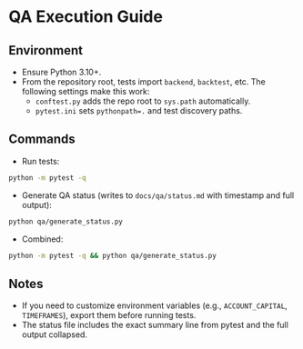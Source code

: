 # QA Execution Guide

## Environment
- Ensure Python 3.10+.
- From the repository root, tests import `backend`, `backtest`, etc. The following settings make this work:
  - `conftest.py` adds the repo root to `sys.path` automatically.
  - `pytest.ini` sets `pythonpath=.` and test discovery paths.

## Commands

- Run tests:
```bash
python -m pytest -q
```

- Generate QA status (writes to `docs/qa/status.md` with timestamp and full output):
```bash
python qa/generate_status.py
```

- Combined:
```bash
python -m pytest -q && python qa/generate_status.py
```

## Notes
- If you need to customize environment variables (e.g., `ACCOUNT_CAPITAL`, `TIMEFRAMES`), export them before running tests.
- The status file includes the exact summary line from pytest and the full output collapsed.

